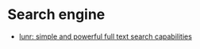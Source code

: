 # Search engine

- [lunr: simple and powerful full text search capabilities](https://github.com/yeraydiazdiaz/lunr.py)

